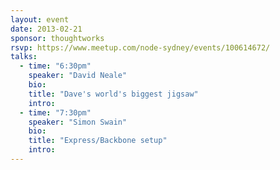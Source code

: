 ```yaml
---
layout: event
date: 2013-02-21
sponsor: thoughtworks
rsvp: https://www.meetup.com/node-sydney/events/100614672/
talks:
  - time: "6:30pm"
    speaker: "David Neale"
    bio:
    title: "Dave's world's biggest jigsaw"
    intro:
  - time: "7:30pm"
    speaker: "Simon Swain"
    bio:
    title: "Express/Backbone setup"
    intro:
---
```

